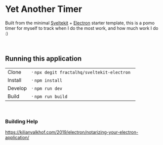 
# Yet Another Timer

Built from the minimal [Sveltekit](https://github.com/sveltejs/kit#readme) + [Electron](https://www.electronjs.org/) starter template, this is a pomo timer for myself to track when I do the most work, and how much work I do :) 

<br />

## Running this application
|         |                                             |
| ------- | ------------------------------------------- |
| Clone   | · `npx degit fractalhq/sveltekit-electron ` |
| Install | · `npm install`                             |
| Develop | · `npm run dev`                             |
| Build   | · `npm run build`                           |


<br />

### Building Help
https://kilianvalkhof.com/2019/electron/notarizing-your-electron-application/